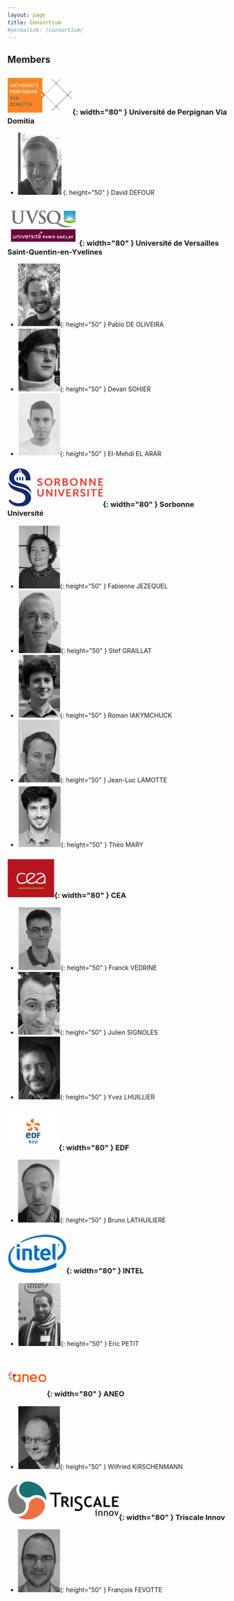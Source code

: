 ```yaml
---
layout: page
title: Consortium
#permalink: /consortium/
---
```


## Members

### ![Image](/images/upvd.png){: width="80" } Université de Perpignan Via Domitia 
- ![Image](/images/dd.png){: height="50" } David DEFOUR

### ![Image](/images/uvsq.png){: width="80" } Université de Versailles Saint-Quentin-en-Yvelines
- ![Image](/images/po.png){: height="50" } Pablo DE OLIVEIRA
- ![Image](/images/ds.png){: height="50" } Devan SOHIER
- ![Image](/images/elea.png){: height="50" } El-Mehdi EL ARAR

### ![Image](/images/su.png){: width="80" } Sorbonne Université 
- ![Image](/images/fj.png){: height="50" } Fabienne JEZEQUEL
- ![Image](/images/sg.png){: height="50" } Stef GRAILLAT
- ![Image](/images/ri.png){: height="50" } Roman IAKYMCHUCK
- ![Image](/images/jll.png){: height="50" } Jean-Luc LAMOTTE
- ![Image](/images/tm.png){: height="50" } Théo MARY

### ![Image](/images/cea.png){: width="80" } CEA
- ![Image](/images/fv.png){: height="50" } Franck VEDRINE
- ![Image](/images/js.png){: height="50" } Julien SIGNOLES
- ![Image](/images/yl.png){: height="50" } Yvez LHUILLIER

### ![Image](/images/edf.png){: width="80" } EDF
- ![Image](/images/bl.png){: height="50" } Bruno LATHUILIERE

### ![Image](/images/intel.png){: width="80" } INTEL
- ![Image](/images/ep.png){: height="50" } Eric PETIT

### ![Image](/images/aneo.png){: width="80" } ANEO
- ![Image](/images/wk.png){: height="50" } Wilfried KIRSCHENMANN

### ![Image](/images/triscale.png){: width="80" } Triscale Innov
- ![Image](/images/ff.png){: height="50" } François FEVOTTE

